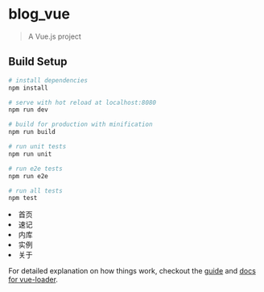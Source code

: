 # blog_vue

> A Vue.js project

## Build Setup

``` bash
# install dependencies
npm install

# serve with hot reload at localhost:8080
npm run dev

# build for production with minification
npm run build

# run unit tests
npm run unit

# run e2e tests
npm run e2e

# run all tests
npm test
```

 <li><a><router-link tag="li" to="/">首页</router-link></a></li>
          <li><a><router-link tag="li" to="/suji">速记</router-link></a></li>
          <li><a><router-link tag="li" to="/library">内库</router-link></a></li>
          <li><a><router-link tag="li" to="/demo">实例</router-link></a></li>
          <li><a><router-link tag="li" to="/about">关于</router-link></a></li>

For detailed explanation on how things work, checkout the [guide](http://vuejs-templates.github.io/webpack/) and [docs for vue-loader](http://vuejs.github.io/vue-loader).
